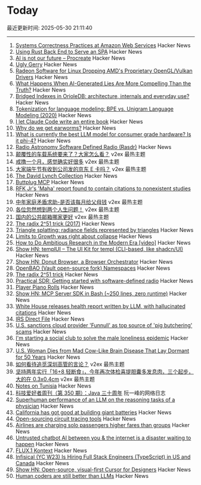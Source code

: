 # Today

最近更新时间: 2025-05-30 21:11:40

--- 
1. [Systems Correctness Practices at Amazon Web Services](https://cacm.acm.org/practice/systems-correctness-practices-at-amazon-web-services/) Hacker News
2. [Using Rust Back End to Serve an SPA](https://nguyenhuythanh.com/posts/rust-backend-spa/) Hacker News
3. [AI is not our future – Procreate](https://procreate.com/ai) Hacker News
4. [Ugly Gerry](https://en.wikipedia.org/wiki/Ugly_Gerry) Hacker News
5. [Radeon Software for Linux Dropping AMD's Proprietary OpenGL/Vulkan Drivers](https://www.phoronix.com/news/Radeon-Software-Drop-Prop-GL-VK) Hacker News
6. [What Happens When AI-Generated Lies Are More Compelling Than the Truth?](https://behavioralscientist.org/what-happens-when-ai-generated-lies-are-more-compelling-than-the-truth/) Hacker News
7. [Bridged Indexes in OrioleDB: architecture, internals and everyday use?](https://www.orioledb.com/blog/orioledb-bridged-indexes) Hacker News
8. [Tokenization for language modeling: BPE vs. Unigram Language Modeling (2020)](https://ndingwall.github.io/blog/tokenization) Hacker News
9. [I let Claude Code write an entire book](https://github.com/JayDoubleu/agentic-book) Hacker News
10. [Why do we get earworms?](https://theneuroscienceofeverydaylife.substack.com/p/mahna-mahna-do-doo-be-do-do-why-do) Hacker News
11. [What is currently the best LLM model for consumer grade hardware? Is it phi-4?](https://news.ycombinator.com/item?id=44134896) Hacker News
12. [Radio Astronomy Software Defined Radio (Rasdr)](https://radio-astronomy.org/rasdr) Hacker News
13. [颠覆性的车载系统要来了？大家怎么看？](https://www.v2ex.com/t/1135391) v2ex 最热主题
14. [戒撸一个月，感觉确实好很多](https://www.v2ex.com/t/1135372) v2ex 最热主题
15. [大家端午节有收到公司发的京东 E 卡吗？](https://www.v2ex.com/t/1135366) v2ex 最热主题
16. [The David Lynch Collection](https://www.juliensauctions.com/en/auctions/julien-s-auctions-turner-classic-movies-present-the-david-lynch-collection) Hacker News
17. [Buttplug MCP](https://github.com/ConAcademy/buttplug-mcp) Hacker News
18. [RFK Jr's 'Maha' report found to contain citations to nonexistent studies](https://www.theguardian.com/us-news/2025/may/29/rfk-jr-maha-health-report-studies) Hacker News
19. [中年家庭矛盾求助-是否该每月给父母钱](https://www.v2ex.com/t/1135404) v2ex 最热主题
20. [各位忽然想到两个人生问题！](https://www.v2ex.com/t/1135331) v2ex 最热主题
21. [国内的公共邮箱哪家更好](https://www.v2ex.com/t/1135310) v2ex 最热主题
22. [The radix 2^51 trick (2017)](https://www.chosenplaintext.ca/articles/radix-2-51-trick.html) Hacker News
23. [Triangle splatting: radiance fields represented by triangles](https://trianglesplatting.github.io/) Hacker News
24. [Limits to Growth was right about collapse](https://thenextwavefutures.wordpress.com/2025/05/20/limits-to-growth-was-right-about-overshoot-and-collapse-new-data/) Hacker News
25. [How to Do Ambitious Research in the Modern Era [video]](https://www.youtube.com/watch?v=w7DVlI_Ztq8) Hacker News
26. [Show HN: templUI – The UI Kit for templ (CLI-based, like shadcn/UI)](https://templui.io/) Hacker News
27. [Show HN: Donut Browser, a Browser Orchestrator](https://donutbrowser.com/) Hacker News
28. [OpenBAO (Vault open-source fork) Namespaces](https://openbao.org/blog/namespaces-announcement/) Hacker News
29. [The radix 2^51 trick](https://www.chosenplaintext.ca/articles/radix-2-51-trick.html) Hacker News
30. [Practical SDR: Getting started with software-defined radio](https://nostarch.com/practical-sdr) Hacker News
31. [Player Piano Rolls](https://omeka-s.library.illinois.edu/s/MPAL/page/player-piano-rolls-landing) Hacker News
32. [Show HN: MCP Server SDK in Bash (~250 lines, zero runtime)](https://github.com/muthuishere/mcp-server-bash-sdk) Hacker News
33. [White House releases health report written by LLM, with hallucinated citations](https://www.nytimes.com/2025/05/29/well/maha-report-citations.html) Hacker News
34. [IRS Direct File](https://github.com/IRS-Public/direct-file) Hacker News
35. [U.S. sanctions cloud provider 'Funnull' as top source of 'pig butchering' scams](https://krebsonsecurity.com/2025/05/u-s-sanctions-cloud-provider-funnull-as-top-source-of-pig-butchering-scams/) Hacker News
36. [I'm starting a social club to solve the male loneliness epidemic](https://wave3.social) Hacker News
37. [U.S. Woman Dies from Mad Cow-Like Brain Disease That Lay Dormant for 50 Years](https://gizmodo.com/u-s-woman-dies-from-mad-cow-like-brain-disease-that-lay-dormant-for-50-years-2000603359) Hacker News
38. [如何看待追觅深圳高管的言论？](https://www.v2ex.com/t/1135326) v2ex 最热主题
39. [坚持两年实行「16+8 轻断食」，今年再次体检喜提胆囊多发息肉，三个起步，大的在 0.3x0.4cm](https://www.v2ex.com/t/1135319) v2ex 最热主题
40. [Notes on Tunisia](https://mattlakeman.org/2025/05/29/notes-on-tunisia/) Hacker News
41. [科技爱好者周刊（第 350 期）：Java 三十周年](http://www.ruanyifeng.com/blog/2025/05/weekly-issue-350.html) 阮一峰的网络日志
42. [Superhuman performance of an LLM on the reasoning tasks of a physician](https://arxiv.org/abs/2412.10849) Hacker News
43. [California has got good at building giant batteries](https://www.economist.com/united-states/2025/05/22/california-has-got-really-good-at-building-giant-batteries) Hacker News
44. [Open-sourcing circuit tracing tools](https://www.anthropic.com/research/open-source-circuit-tracing) Hacker News
45. [Airlines are charging solo passengers higher fares than groups](https://thriftytraveler.com/news/airlines/airlines-charging-solo-travelers-higher-fares/) Hacker News
46. [Untrusted chatbot AI between you & the internet is a disaster waiting to happen](https://macwright.com/2025/05/29/putting-an-untrusted-chat-layer-is-a-disaster) Hacker News
47. [FLUX.1 Kontext](https://bfl.ai/models/flux-kontext) Hacker News
48. [Infisical (YC W23) Is Hiring Full Stack Engineers (TypeScript) in US and Canada](https://www.ycombinator.com/companies/infisical/jobs/vGwCQVk-full-stack-engineer-us-canada) Hacker News
49. [Show HN: Open-source, visual-first Cursor for Designers](https://beta.onlook.com/) Hacker News
50. [Human coders are still better than LLMs](https://antirez.com/news/153) Hacker News
